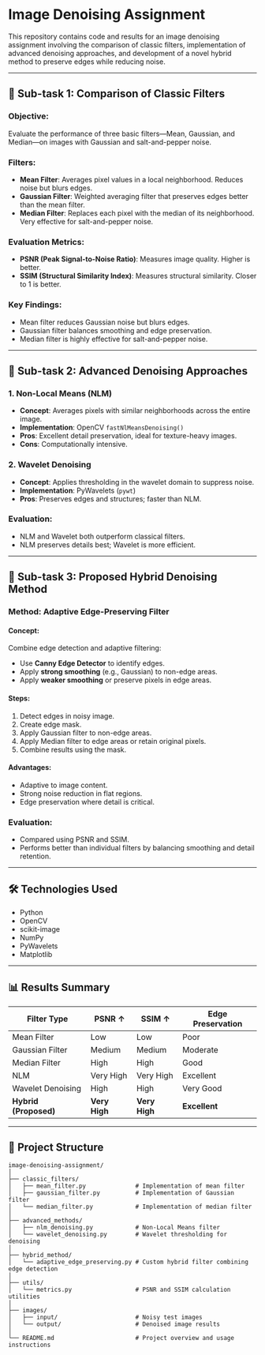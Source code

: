 # Image Denoising Assignment

This repository contains code and results for an image denoising assignment involving the comparison of classic filters, implementation of advanced denoising approaches, and development of a novel hybrid method to preserve edges while reducing noise.

---

## 🔹 Sub-task 1: Comparison of Classic Filters

### Objective:
Evaluate the performance of three basic filters—Mean, Gaussian, and Median—on images with Gaussian and salt-and-pepper noise.

### Filters:
- **Mean Filter**: Averages pixel values in a local neighborhood. Reduces noise but blurs edges.
- **Gaussian Filter**: Weighted averaging filter that preserves edges better than the mean filter.
- **Median Filter**: Replaces each pixel with the median of its neighborhood. Very effective for salt-and-pepper noise.

### Evaluation Metrics:
- **PSNR (Peak Signal-to-Noise Ratio)**: Measures image quality. Higher is better.
- **SSIM (Structural Similarity Index)**: Measures structural similarity. Closer to 1 is better.

### Key Findings:
- Mean filter reduces Gaussian noise but blurs edges.
- Gaussian filter balances smoothing and edge preservation.
- Median filter is highly effective for salt-and-pepper noise.

---

## 🔹 Sub-task 2: Advanced Denoising Approaches

### 1. Non-Local Means (NLM)
- **Concept**: Averages pixels with similar neighborhoods across the entire image.
- **Implementation**: OpenCV `fastNlMeansDenoising()`
- **Pros**: Excellent detail preservation, ideal for texture-heavy images.
- **Cons**: Computationally intensive.

### 2. Wavelet Denoising
- **Concept**: Applies thresholding in the wavelet domain to suppress noise.
- **Implementation**: PyWavelets (`pywt`)
- **Pros**: Preserves edges and structures; faster than NLM.

### Evaluation:
- NLM and Wavelet both outperform classical filters.
- NLM preserves details best; Wavelet is more efficient.

---

## 🔹 Sub-task 3: Proposed Hybrid Denoising Method

### Method: Adaptive Edge-Preserving Filter

#### Concept:
Combine edge detection and adaptive filtering:
- Use **Canny Edge Detector** to identify edges.
- Apply **strong smoothing** (e.g., Gaussian) to non-edge areas.
- Apply **weaker smoothing** or preserve pixels in edge areas.

#### Steps:
1. Detect edges in noisy image.
2. Create edge mask.
3. Apply Gaussian filter to non-edge areas.
4. Apply Median filter to edge areas or retain original pixels.
5. Combine results using the mask.

#### Advantages:
- Adaptive to image content.
- Strong noise reduction in flat regions.
- Edge preservation where detail is critical.

### Evaluation:
- Compared using PSNR and SSIM.
- Performs better than individual filters by balancing smoothing and detail retention.

---

## 🛠 Technologies Used

- Python
- OpenCV
- scikit-image
- NumPy
- PyWavelets
- Matplotlib

---

## 📊 Results Summary

| Filter Type       | PSNR ↑ | SSIM ↑ | Edge Preservation |
|-------------------|--------|--------|-------------------|
| Mean Filter        | Low    | Low    | Poor              |
| Gaussian Filter    | Medium | Medium | Moderate          |
| Median Filter      | High   | High   | Good              |
| NLM                | Very High | Very High | Excellent     |
| Wavelet Denoising  | High   | High   | Very Good         |
| **Hybrid (Proposed)** | **Very High** | **Very High** | **Excellent** |

---

## 📁 Project Structure

```plaintext
image-denoising-assignment/
│
├── classic_filters/
│   ├── mean_filter.py              # Implementation of mean filter
│   ├── gaussian_filter.py          # Implementation of Gaussian filter
│   └── median_filter.py            # Implementation of median filter
│
├── advanced_methods/
│   ├── nlm_denoising.py            # Non-Local Means filter
│   └── wavelet_denoising.py        # Wavelet thresholding for denoising
│
├── hybrid_method/
│   └── adaptive_edge_preserving.py # Custom hybrid filter combining edge detection
│
├── utils/
│   └── metrics.py                  # PSNR and SSIM calculation utilities
│
├── images/
│   ├── input/                      # Noisy test images
│   └── output/                     # Denoised image results
│
└── README.md                       # Project overview and usage instructions

